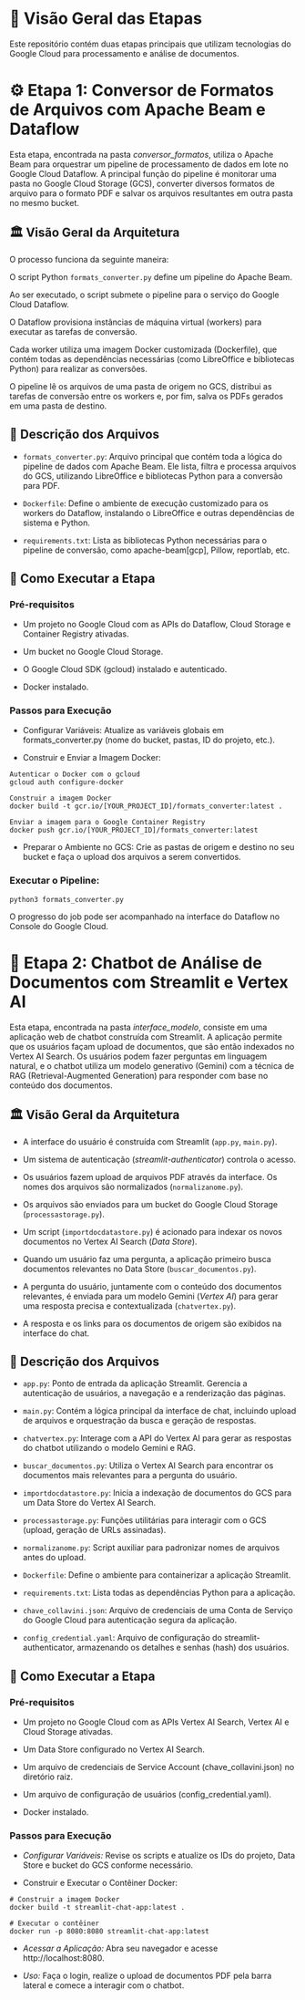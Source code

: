 # 📂 Visão Geral das Etapas

Este repositório contém duas etapas principais que utilizam tecnologias do Google Cloud para processamento e análise de documentos.

# ⚙️ Etapa 1: Conversor de Formatos de Arquivos com Apache Beam e Dataflow

Esta etapa, encontrada na pasta *conversor_formatos*, utiliza o Apache Beam para orquestrar um pipeline de processamento de dados em lote no Google Cloud Dataflow. A principal função do pipeline é monitorar uma pasta no Google Cloud Storage (GCS), converter diversos formatos de arquivo para o formato PDF e salvar os arquivos resultantes em outra pasta no mesmo bucket.

## 🏛️ Visão Geral da Arquitetura

O processo funciona da seguinte maneira:

O script Python `formats_converter.py` define um pipeline do Apache Beam.

Ao ser executado, o script submete o pipeline para o serviço do Google Cloud Dataflow.

O Dataflow provisiona instâncias de máquina virtual (workers) para executar as tarefas de conversão.

Cada worker utiliza uma imagem Docker customizada (Dockerfile), que contém todas as dependências necessárias (como LibreOffice e bibliotecas Python) para realizar as conversões.

O pipeline lê os arquivos de uma pasta de origem no GCS, distribui as tarefas de conversão entre os workers e, por fim, salva os PDFs gerados em uma pasta de destino.

## 📄 Descrição dos Arquivos

- `formats_converter.py`: Arquivo principal que contém toda a lógica do pipeline de dados com Apache Beam. Ele lista, filtra e processa arquivos do GCS, utilizando LibreOffice e bibliotecas Python para a conversão para PDF.

- `Dockerfile`: Define o ambiente de execução customizado para os workers do Dataflow, instalando o LibreOffice e outras dependências de sistema e Python.

- `requirements.txt`: Lista as bibliotecas Python necessárias para o pipeline de conversão, como apache-beam[gcp], Pillow, reportlab, etc.

## 🚀 Como Executar a Etapa

### Pré-requisitos

- Um projeto no Google Cloud com as APIs do Dataflow, Cloud Storage e Container Registry ativadas.

- Um bucket no Google Cloud Storage.

- O Google Cloud SDK (gcloud) instalado e autenticado.

- Docker instalado.

### Passos para Execução

- Configurar Variáveis: Atualize as variáveis globais em formats_converter.py (nome do bucket, pastas, ID do projeto, etc.).

- Construir e Enviar a Imagem Docker:

```
Autenticar o Docker com o gcloud
gcloud auth configure-docker

Construir a imagem Docker
docker build -t gcr.io/[YOUR_PROJECT_ID]/formats_converter:latest .

Enviar a imagem para o Google Container Registry
docker push gcr.io/[YOUR_PROJECT_ID]/formats_converter:latest
```
- Preparar o Ambiente no GCS: Crie as pastas de origem e destino no seu bucket e faça o upload dos arquivos a serem convertidos.

### Executar o Pipeline:

```python3 formats_converter.py```

O progresso do job pode ser acompanhado na interface do Dataflow no Console do Google Cloud.


# 💬 Etapa 2: Chatbot de Análise de Documentos com Streamlit e Vertex AI

Esta etapa, encontrada na pasta *interface_modelo*, consiste em uma aplicação web de chatbot construída com Streamlit. A aplicação permite que os usuários façam upload de documentos, que são então indexados no Vertex AI Search. Os usuários podem fazer perguntas em linguagem natural, e o chatbot utiliza um modelo generativo (Gemini) com a técnica de RAG (Retrieval-Augmented Generation) para responder com base no conteúdo dos documentos.

## 🏛️ Visão Geral da Arquitetura

- A interface do usuário é construída com Streamlit (`app.py`, `main.py`).

- Um sistema de autenticação (*streamlit-authenticator*) controla o acesso.

- Os usuários fazem upload de arquivos PDF através da interface. Os nomes dos arquivos são normalizados (`normalizanome.py`).

- Os arquivos são enviados para um bucket do Google Cloud Storage (`processastorage.py`).

- Um script (`importdocdatastore.py`) é acionado para indexar os novos documentos no Vertex AI Search (*Data Store*).

- Quando um usuário faz uma pergunta, a aplicação primeiro busca documentos relevantes no Data Store (`buscar_documentos.py`).

- A pergunta do usuário, juntamente com o conteúdo dos documentos relevantes, é enviada para um modelo Gemini (*Vertex AI*) para gerar uma resposta precisa e contextualizada (`chatvertex.py`).

- A resposta e os links para os documentos de origem são exibidos na interface do chat.

## 📄 Descrição dos Arquivos

- `app.py`: Ponto de entrada da aplicação Streamlit. Gerencia a autenticação de usuários, a navegação e a renderização das páginas.

- `main.py`: Contém a lógica principal da interface de chat, incluindo upload de arquivos e orquestração da busca e geração de respostas.

- `chatvertex.py`: Interage com a API do Vertex AI para gerar as respostas do chatbot utilizando o modelo Gemini e RAG.

- `buscar_documentos.py`: Utiliza o Vertex AI Search para encontrar os documentos mais relevantes para a pergunta do usuário.

- `importdocdatastore.py`: Inicia a indexação de documentos do GCS para um Data Store do Vertex AI Search.

- `processastorage.py`: Funções utilitárias para interagir com o GCS (upload, geração de URLs assinadas).

- `normalizanome.py`: Script auxiliar para padronizar nomes de arquivos antes do upload.

- `Dockerfile`: Define o ambiente para containerizar a aplicação Streamlit.

- `requirements.txt`: Lista todas as dependências Python para a aplicação.

- `chave_collavini.json`: Arquivo de credenciais de uma Conta de Serviço do Google Cloud para autenticação segura da aplicação.

- `config_credential.yaml`: Arquivo de configuração do streamlit-authenticator, armazenando os detalhes e senhas (hash) dos usuários.

## 🚀 Como Executar a Etapa

### Pré-requisitos

- Um projeto no Google Cloud com as APIs Vertex AI Search, Vertex AI e Cloud Storage ativadas.

- Um Data Store configurado no Vertex AI Search.

- Um arquivo de credenciais de Service Account (chave_collavini.json) no diretório raiz.

- Um arquivo de configuração de usuários (config_credential.yaml).

- Docker instalado.

### Passos para Execução

- *Configurar Variáveis:* Revise os scripts e atualize os IDs do projeto, Data Store e bucket do GCS conforme necessário.

- Construir e Executar o Contêiner Docker:

```
# Construir a imagem Docker
docker build -t streamlit-chat-app:latest .

# Executar o contêiner
docker run -p 8080:8080 streamlit-chat-app:latest
```

- *Acessar a Aplicação:* Abra seu navegador e acesse http://localhost:8080.

- *Uso:* Faça o login, realize o upload de documentos PDF pela barra lateral e comece a interagir com o chatbot.
